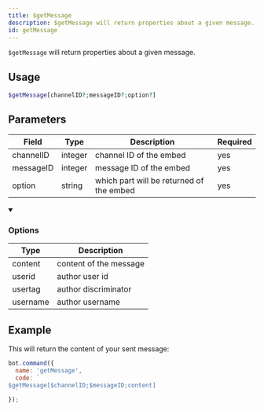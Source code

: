 ```yaml
---
title: $getMessage 
description: $getMessage will return properties about a given message.
id: getMessage
---
```


`$getMessage` will return properties about a given message.

## Usage

```php
$getMessage[channelID?;messageID?;option?]
```

## Parameters 


| Field     | Type    | Description                              | Required |
| --------- | ------- | ---------------------------------------- | -------- |
| channelID | integer | channel ID of the embed                  | yes      |
| messageID | integer | message ID of the embed                  | yes      |
| option    | string  | which part will be returned of the embed | yes      |

<details open>
  <summary><h3> Options </h3></summary>

| Type     | Description            |
| -------- | ---------------------- |
| content  | content of the message |
| userid   | author user id         |
| usertag  | author discriminator   |
| username | author username        |

</details>


## Example

This will return the content of your sent message:

```javascript
bot.command({
  name: 'getMessage',
  code: `
$getMessage[$channelID;$messageID;content]
  `
});
```
